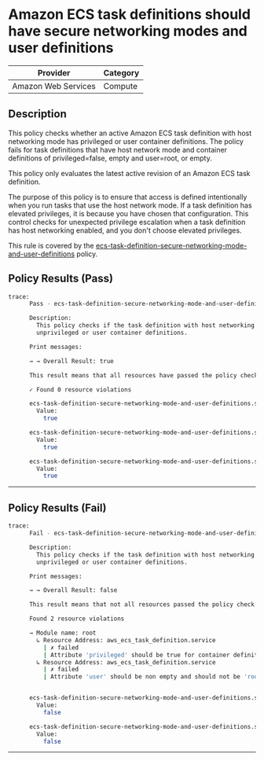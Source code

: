 # Amazon ECS task definitions should have secure networking modes and user definitions

| Provider            | Category     |
|---------------------|--------------|
| Amazon Web Services | Compute      |

## Description

This policy checks whether an active Amazon ECS task definition with host networking mode has privileged or user container definitions. The policy fails for task definitions that have host network mode and container definitions of privileged=false, empty and user=root, or empty.

This policy only evaluates the latest active revision of an Amazon ECS task definition.

The purpose of this policy is to ensure that access is defined intentionally when you run tasks that use the host network mode. If a task definition has elevated privileges, it is because you have chosen that configuration. This control checks for unexpected privilege escalation when a task definition has host networking enabled, and you don't choose elevated privileges.

This rule is covered by the [ecs-task-definition-secure-networking-mode-and-user-definitions](https://github.com/hashicorp/policy-library-FSBP-Policy-Set-for-AWS-Terraform/blob/main/policies/ecs/ecs-task-definition-secure-networking-mode-and-user-definitions.sentinel) policy.

## Policy Results (Pass)
```bash
trace:
      Pass - ecs-task-definition-secure-networking-mode-and-user-definitions.sentinel

      Description:
        This policy checks if the task definition with host networking mode has
        unprivileged or user container definitions.

      Print messages:

      → → Overall Result: true

      This result means that all resources have passed the policy check for the policy ecs-task-definition-secure-networking-mode-and-user-definitions.

      ✓ Found 0 resource violations

      ecs-task-definition-secure-networking-mode-and-user-definitions.sentinel:115:1 - Rule "main"
        Value:
          true

      ecs-task-definition-secure-networking-mode-and-user-definitions.sentinel:107:1 - Rule "check_non_privileged_container_definitions"
        Value:
          true

      ecs-task-definition-secure-networking-mode-and-user-definitions.sentinel:111:1 - Rule "check_user_container_definitions"
        Value:
          true
```

---

## Policy Results (Fail)
```bash
trace:
      Fail - ecs-task-definition-secure-networking-mode-and-user-definitions.sentinel

      Description:
        This policy checks if the task definition with host networking mode has
        unprivileged or user container definitions.

      Print messages:

      → → Overall Result: false

      This result means that not all resources passed the policy check and the protected behavior is not allowed for the policy ecs-task-definition-secure-networking-mode-and-user-definitions.

      Found 2 resource violations

      → Module name: root
        ↳ Resource Address: aws_ecs_task_definition.service
          | ✗ failed
          | Attribute 'privileged' should be true for container definitions for the given task definition. Refer to https://docs.aws.amazon.com/securityhub/latest/userguide/ecs-controls.html#ecs-1 for more details.
        ↳ Resource Address: aws_ecs_task_definition.service
          | ✗ failed
          | Attribute 'user' should be non empty and should not be 'root' for container definitions for the given task definition. Refer to https://docs.aws.amazon.com/securityhub/latest/userguide/ecs-controls.html#ecs-1 for more details.


      ecs-task-definition-secure-networking-mode-and-user-definitions.sentinel:115:1 - Rule "main"
        Value:
          false

      ecs-task-definition-secure-networking-mode-and-user-definitions.sentinel:107:1 - Rule "check_non_privileged_container_definitions"
        Value:
          false
```

---